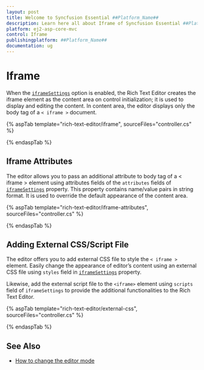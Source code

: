 ```yaml
---
layout: post
title: Welcome to Syncfusion Essential ##Platform_Name##
description: Learn here all about Iframe of Syncfusion Essential ##Platform_Name## widgets based on HTML5 and jQuery.
platform: ej2-asp-core-mvc
control: Iframe
publishingplatform: ##Platform_Name##
documentation: ug
---
```



# Iframe

When the [`iframeSettings`](https://help.syncfusion.com/cr/aspnetcore-js2/Syncfusion.EJ2.RichTextEditor.RichTextEditorBuilder.html#Syncfusion_EJ2_RichTextEditor_RichTextEditorBuilder_IframeSettings_Syncfusion_EJ2_RichTextEditor_RichTextEditorIFrameSettings_) option is enabled, the Rich Text Editor creates the iframe element as the content area on control initialization; it is used to display and editing the content. In content area, the editor displays only the body tag of a `< iframe >` document.

{% aspTab template="rich-text-editor/iframe", sourceFiles="controller.cs" %}

{% endaspTab %}

## Iframe Attributes

The editor allows you to pass an additional attribute to body tag of a < iframe > element using attributes fields of the `attributes` fields of [`iframeSettings`](https://help.syncfusion.com/cr/aspnetcore-js2/Syncfusion.EJ2.RichTextEditor.RichTextEditorBuilder.html#Syncfusion_EJ2_RichTextEditor_RichTextEditorBuilder_IframeSettings_Syncfusion_EJ2_RichTextEditor_RichTextEditorIFrameSettings_) property. This property contains name/value pairs in string format. It is used to override the default appearance of the content area.

{% aspTab template="rich-text-editor/iframe-attributes", sourceFiles="controller.cs" %}

{% endaspTab %}

## Adding External CSS/Script File

The editor offers you to add external CSS file to style the `< iframe >` element. Easily change the appearance of editor’s content using an external CSS file using  `styles` field in [`iframeSettings`](https://help.syncfusion.com/cr/aspnetcore-js2/Syncfusion.EJ2.RichTextEditor.RichTextEditorBuilder.html#Syncfusion_EJ2_RichTextEditor_RichTextEditorBuilder_IframeSettings_Syncfusion_EJ2_RichTextEditor_RichTextEditorIFrameSettings_) property.

Likewise, add the external script file to the `<iframe>` element using `scripts` field of `iframeSettings` to provide the additional functionalities to the Rich Text Editor.

{% aspTab template="rich-text-editor/external-css", sourceFiles="controller.cs" %}

{% endaspTab %}

## See Also

* [How to change the editor mode](./formation/#markdown-editor)
